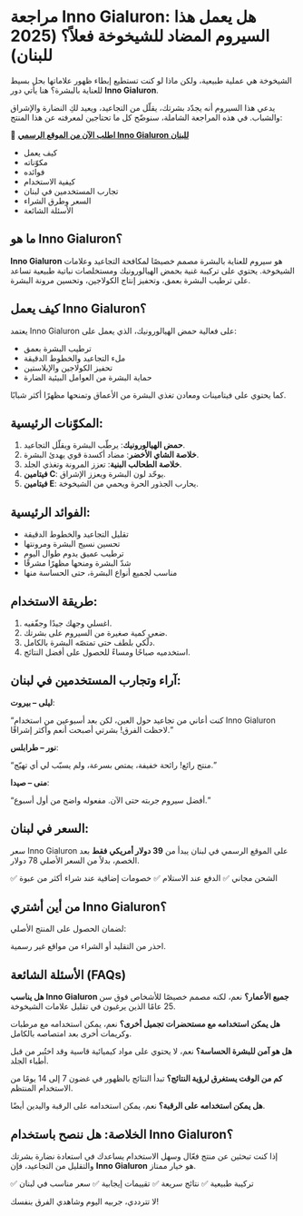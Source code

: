 مراجعة Inno Gialuron: هل يعمل هذا السيروم المضاد للشيخوخة فعلاً؟ (2025 للبنان)
==============================================================================

الشيخوخة هي عملية طبيعية، ولكن ماذا لو كنت تستطيع إبطاء ظهور علاماتها بحل بسيط للعناية بالبشرة؟ هنا يأتي دور **Inno Gialuron**.

يدعي هذا السيروم أنه يجدّد بشرتك، يقلّل من التجاعيد، ويعيد لكِ النضارة والإشراق والشباب. في هذه المراجعة الشاملة، سنوضّح كل ما تحتاجين لمعرفته عن هذا المنتج:

🔗 [**اطلب الآن من الموقع الرسمي Inno Gialuron للبنان**](https://sites.google.com/view/innogialuronreviews/home)

*   كيف يعمل
*   مكوّناته
*   فوائده
*   كيفية الاستخدام
*   تجارب المستخدمين في لبنان
*   السعر وطرق الشراء
*   الأسئلة الشائعة

**ما هو Inno Gialuron؟**
------------------------

**Inno Gialuron** هو سيروم للعناية بالبشرة مصمم خصيصًا لمكافحة التجاعيد وعلامات الشيخوخة. يحتوي على تركيبة غنية بحمض الهيالورونيك ومستخلصات نباتية طبيعية تساعد على ترطيب البشرة بعمق، وتحفيز إنتاج الكولاجين، وتحسين مرونة البشرة.

**كيف يعمل Inno Gialuron؟**
---------------------------

يعتمد Inno Gialuron على فعالية حمض الهيالورونيك، الذي يعمل على:

*   ترطيب البشرة بعمق
*   ملء التجاعيد والخطوط الدقيقة
*   تحفيز الكولاجين والإيلاستين
*   حماية البشرة من العوامل البيئية الضارة

كما يحتوي على فيتامينات ومعادن تغذي البشرة من الأعماق وتمنحها مظهرًا أكثر شبابًا.

**المكوّنات الرئيسية:**
-----------------------

1.  **حمض الهيالورونيك**: يرطّب البشرة ويقلّل التجاعيد.
2.  **خلاصة الشاي الأخضر**: مضاد أكسدة قوي يهدئ البشرة.
3.  **خلاصة الطحالب البنية**: تعزز المرونة وتغذي الجلد.
4.  **فيتامين C**: يوحّد لون البشرة ويعزز الإشراق.
5.  **فيتامين E**: يحارب الجذور الحرة ويحمي من الشيخوخة.

**الفوائد الرئيسية:**
---------------------

*   تقليل التجاعيد والخطوط الدقيقة
*   تحسين نسيج البشرة ومرونتها
*   ترطيب عميق يدوم طوال اليوم
*   شدّ البشرة ومنحها مظهرًا مشرقًا
*   مناسب لجميع أنواع البشرة، حتى الحساسة منها

**طريقة الاستخدام:**
--------------------

1.  اغسلي وجهك جيدًا وجفّفيه.
2.  ضعي كمية صغيرة من السيروم على بشرتك.
3.  دلّكي بلطف حتى تمتصّه البشرة بالكامل.
4.  استخدميه صباحًا ومساءً للحصول على أفضل النتائج.

**آراء وتجارب المستخدمين في لبنان:**
------------------------------------

**ليلى – بيروت**:

“كنت أعاني من تجاعيد حول العين، لكن بعد أسبوعين من استخدام Inno Gialuron لاحظت الفرق! بشرتي أصبحت أنعم وأكثر إشراقًا.”

**نور – طرابلس**:

“منتج رائع! رائحة خفيفة، يمتص بسرعة، ولم يسبّب لي أي تهيّج.”

**منى – صيدا**:

“أفضل سيروم جربته حتى الآن. مفعوله واضح من أول أسبوع.”

**السعر في لبنان:**
-------------------

سعر Inno Gialuron على الموقع الرسمي في لبنان يبدأ من **39 دولار أمريكي فقط** بعد الخصم، بدلاً من السعر الأصلي 78 دولار.

✅ الشحن مجاني ✅ الدفع عند الاستلام ✅ خصومات إضافية عند شراء أكثر من عبوة

**من أين أشتري Inno Gialuron؟**
-------------------------------

لضمان الحصول على المنتج الأصلي:

احذر من التقليد أو الشراء من مواقع غير رسمية.

**الأسئلة الشائعة (FAQs)**
--------------------------

**هل يناسب Inno Gialuron جميع الأعمار؟** نعم، لكنه مصمم خصيصًا للأشخاص فوق سن 25 عامًا الذين يرغبون في تقليل علامات الشيخوخة.

**هل يمكن استخدامه مع مستحضرات تجميل أخرى؟** نعم، يمكن استخدامه مع مرطبات وكريمات أخرى بعد امتصاصه بالكامل.

**هل هو آمن للبشرة الحساسة؟** نعم، لا يحتوي على مواد كيميائية قاسية وقد اختُبر من قبل أطباء الجلد.

**كم من الوقت يستغرق لرؤية النتائج؟** تبدأ النتائج بالظهور في غضون 7 إلى 14 يومًا من الاستخدام المنتظم.

**هل يمكن استخدامه على الرقبة؟** نعم، يمكن استخدامه على الرقبة واليدين أيضًا.

**الخلاصة: هل ننصح باستخدام Inno Gialuron؟**
--------------------------------------------

إذا كنت تبحثين عن منتج فعّال وسهل الاستخدام يساعدك في استعادة نضارة بشرتك والتقليل من التجاعيد، فإن **Inno Gialuron** هو خيار ممتاز.

✅ تركيبة طبيعية ✅ نتائج سريعة ✅ تقييمات إيجابية ✅ سعر مناسب في لبنان

لا تترددي، جربيه اليوم وشاهدي الفرق بنفسك!
